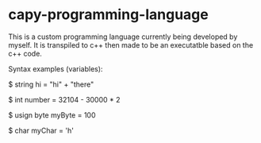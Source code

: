 # capy-programming-language

This is a custom programming language currently being developed by myself. It is transpiled to c++ then made to be an executatble based on the c++ code.

Syntax examples (variables):

$ string hi = "hi" + "there"

$ int number = 32104 - 30000 * 2

$ usign byte myByte = 100

$ char myChar = 'h'

